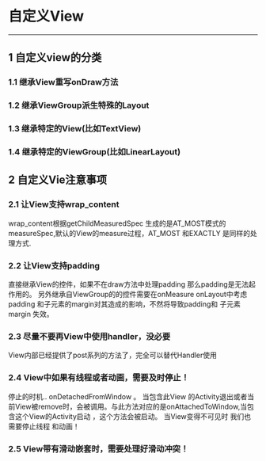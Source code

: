# 自定义View
---
## 1 自定义view的分类
### 1.1 继承View重写onDraw方法
### 1.2 继承ViewGroup派生特殊的Layout
### 1.3 继承特定的View(比如TextView)
### 1.4 继承特定的ViewGroup(比如LinearLayout)

## 2 自定义Vie注意事项
### 2.1 让View支持wrap\_content
wrap\_content根据getChildMeasuredSpec 生成的是AT_MOST模式的measureSpec,默认的View的measure过程，AT\_MOST 和EXACTLY 是同样的处理方式.

### 2.2 让View支持padding
直接继承View的控件，如果不在draw方法中处理padding 那么padding是无法起作用的。 另外继承自ViewGroup的的控件需要在onMeasure onLayout中考虑padding 和子元素的margin对其造成的影响，不然将导致padding和 子元素margin 失效。

### 2.3 尽量不要再View中使用handler，没必要
View内部已经提供了post系列的方法了，完全可以替代Handler使用 

### 2.4 View中如果有线程或者动画，需要及时停止！
停止的时机.. onDetachedFromWindow 。  当包含此View 的Activity退出或者当前View被remove时，会被调用。与此方法对应的是onAttachedToWindow,当包含这个View的Activity启动 ，这个方法会被启动。 当View变得不可见时 我们也需要停止线程 和动画！

### 2.5 View带有滑动嵌套时，需要处理好滑动冲突！